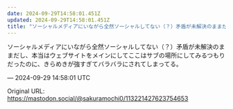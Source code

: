 ```yaml
---
date: 2024-09-29T14:58:01.451Z
updated: 2024-09-29T14:58:01.451Z
title: "ソーシャルメディアにいながら全然ソーシャルしてない（？）矛盾が未解決のままだし、[...]"
---
```


<p>ソーシャルメディアにいながら全然ソーシャルしてない（？）矛盾が未解決のままだし、本当はウェブサイトをメインにしてここはサブの場所にしてみるつもりだったのに、きらめきが強すぎてバラバラにされてしまってる。</p>

&mdash; 2024-09-29 14:58:01 UTC

Original URL: https://mastodon.social/@sakuramochi0/113221427623754653
